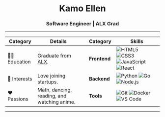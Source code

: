 <!--![Banner](https://raw.githubusercontent.com/KamoEllen/KamoEllen/main/Banner.svg)-->

<h1 align="center">Kamo Ellen</h1>
<h3 align="center">Software Engineer | ALX Grad </h3>

---


| **Category**       | **Details**                                                                 | | **Category**       | **Skills**                                                                 |
|--------------------|-----------------------------------------------------------------------------|-|--------------------|-----------------------------------------------------------------------------|
| 🧑‍🎓 Education      | Graduate from [ALX](https://www.alxafrica.com/).                            | | **Frontend**       | ![HTML5](https://img.shields.io/badge/HTML5-E34F26?style=flat&logo=html5&logoColor=white) ![CSS3](https://img.shields.io/badge/CSS3-1572B6?style=flat&logo=css3&logoColor=white) ![JavaScript](https://img.shields.io/badge/JavaScript-F7DF1E?style=flat&logo=javascript&logoColor=black) ![React](https://img.shields.io/badge/React-61DAFB?style=flat&logo=react&logoColor=black) |
| 🌱 Interests       | Love joining startups.                                                     | | **Backend**        | ![Python](https://img.shields.io/badge/Python-3776AB?style=flat&logo=python&logoColor=white) ![Go](https://img.shields.io/badge/Go-00ADD8?style=flat&logo=go&logoColor=white) ![Node.js](https://img.shields.io/badge/Node.js-339933?style=flat&logo=nodedotjs&logoColor=white) |
| ❤️ Passions        | Math, dancing, reading, and watching anime.                                | | **Tools**          | ![Git](https://img.shields.io/badge/Git-F05032?style=flat&logo=git&logoColor=white) ![Docker](https://img.shields.io/badge/Docker-2496ED?style=flat&logo=docker&logoColor=white) ![VS Code](https://img.shields.io/badge/VS%20Code-007ACC?style=flat&logo=visual-studio-code&logoColor=white) |

---
<!--
### 📊 GitHub Stats | 📫 Let's Connect  
| **Metric**         | **Details**                                                                 | | **Platform**       | **Link**                                                                   |
|--------------------|-----------------------------------------------------------------------------|-|--------------------|-----------------------------------------------------------------------------|
| **Total Stars**    | ![GitHub Stars](https://img.shields.io/github/stars/kamoellen?style=flat)   | | **Email**          | [![Gmail](https://img.shields.io/badge/Gmail-D14836?style=flat&logo=gmail&logoColor=white)](mailto:kamoellenkganakga@gmail.com) |
| **Total Commits**  | ![GitHub Commits](https://img.shields.io/github/commit-activity/y/kamoellen?style=flat) | | **LinkedIn**       | [![LinkedIn](https://img.shields.io/badge/LinkedIn-0077B5?style=flat&logo=linkedin&logoColor=white)](https://www.linkedin.com/in/kamogelokganakga/) |
| **Profile Views**  | ![Profile Views](https://komarev.com/ghpvc/?username=kamoellen&style=flat)  | | **Behance**        | [![Behance](https://img.shields.io/badge/Behance-1769FF?style=flat&logo=behance&logoColor=white)](https://behance.net/kamoellenkganakga/) |

<p align="center"><img height="150" src="https://github-readme-stats.vercel.app/api?username=kamoellen&show_icons=true&theme=dark&count_private=true" /></p>
-->
